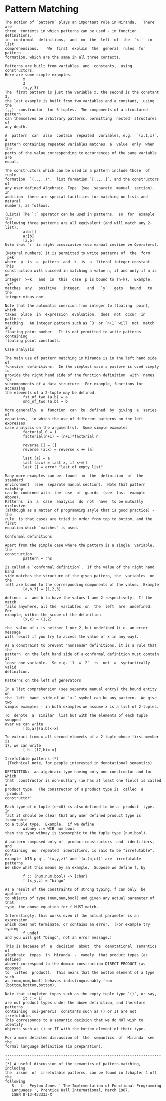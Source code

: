 # Pattern Matching

    The notion of `pattern` plays an important role in Miranda.   There  are
    three  contexts in which patterns can be used - in function definitions,
    in  conformal  definitions,  and  on  the  left  of  the  `<-`  in  list
    comprehensions.    We  first  explain  the  general  rules  for  pattern
    formation, which are the same in all three contexts.

    Patterns are built from variables  and  constants,  using  constructors.
    Here are some simple examples.
            x
            3
            (x,y,3)
    The  first pattern is just the variable x, the second is the constant 3,
    the last example is built from two variables and a constant,  using  the
    (,,)  constructor  for 3-tuples.  The components of a structured pattern
    can themselves be arbitrary patterns, permitting  nested  structures  of
    any depth.

    A  pattern  can  also  contain  repeated  variables, e.g.  `(x,1,x)`.  A
    pattern containing repeated variables matches  a  value  only  when  the
    parts of the value corresponding to occurrences of the same variable are
    equal.

    The constructors which can be used in a pattern include those  of  tuple
    formation  `(..,..)',  list formation `[..,..]`, and the constructors of
    any user defined Algebraic  Type  (see  separate  manual  section).   In
    addition  there are special facilities for matching on lists and natural
    numbers, as follows.

    (Lists) The `:` operator can be used in patterns,  so  for  example  the
    following three patterns are all equivalent (and will match any 2-list).
            a:b:[]
            a:[b]
            [a,b]
    Note that `:` is right associative (see manual section on Operators).

    (Natural numbers) It is permitted to write patterns of  the  form  `p+k`
    where  p  is  a  pattern  and  k  is  a  literal integer constant.  This
    construction will succeed in matching a value n, if and only if n is  an
    integer  >=k,  and  in  this  case  p is bound to (n-k).  Example, `y+1`
    matches  any   positive   integer,   and   `y`   gets   bound   to   the
    integer-minus-one.

    Note that the automatic coercion from integer to floating  point,  which
    takes  place  in  expression  evaluation,  does  not  occur  in  pattern
    matching.  An integer pattern such as `3' or `n+1` will  not  match  any
    floating point number.  It is not permitted to write patterns containing
    floating point constants.

    Case analysis

    The main use of pattern matching in Miranda is in the left hand side  of
    function  definitions.  In the simplest case a pattern is used simply to
    provide the right hand side of the function definition  with  names  for
    subcomponents of a data structure.  For example, functions for accessing
    the elements of a 2-tuple may be defined,
            fst_of_two (a,b) = a
            snd_of_two (a,b) = b

    More generally  a  function  can  be  defined  by  giving  a  series  of
    equations,  in which the use of different patterns on the left expresses
    case analysis on the argument(s).  Some simple examples
            factorial 0 = 1
            factorial(n+1) = (n+1)*factorial n

            reverse [] = []
            reverse (a:x) = reverse x ++ [a]

            last [a] = a
            last (a:x) = last x, if x~=[]
            last [] = error "last of empty list"

    Many more examples can be  found  in  the  definition  of  the  standard
    environment  (see  separate manual section).  Note that pattern matching
    can be combined with  the  use  of  guards  (see  last  example  above).
    Patterns  in  a  case  analysis  do  not  have  to be mutually exclusive
    (although as a matter of programming style that is good practice) -  the
    rule  is that cases are tried in order from top to bottom, and the first
    equation which `matches` is used.

    Conformal definitions

    Apart from the simple case where the pattern is a single  variable,  the
    construction
            pattern = rhs

    is called a `conformal definition`.  If the value of the right hand hand
    side matches the structure of the given pattern, the  variables  on  the
    left are bound to the corresponding components of the value.  Example
            [a,b,3] = [1,2,3]

    defines  a  and b to have the values 1 and 2 respectively.  If the match
    fails anywhere, all the  variables  on  the  left  are  undefined.   For
    example, within the scope of the definition
            (x,x) = (1,2)

    the  value of x is neither 1 nor 2, but undefined (i.e. an error message
    will result if you try to access the value of x in any way).

    As a constraint to prevent "nonsense" definitions, it is a rule that the
    pattern  on the left hand side of a conformal definition must contain at
    least one variable.  So e.g. `1  =  2`  is  not  a  syntactically  valid
    definition.

    Patterns on the left of generators

    In a list comprehension (see separate manual entry) the bound entity  on
    the  left  hand  side of an `<-` symbol can be any pattern.  We give two
    simple examples - in both examples we assume x is a list of 2-tuples.

    To  denote  a  similar  list but with the elements of each tuple swapped
    over we can write
            [(b,a)|(a,b)<-x]

    To extract from x all second elements of a 2-tuple whose first member is
    17, we can write
            [ b |(17,b)<-x]

    Irrefutable patterns (*)
     (Technical note, for people interested in denotational semantics)

    DEFINITION:- an algebraic type having only one constructor and for which
    that  constructor is non-nullary (ie has at least one field) is called a
    product type.  The constructor of a product type is  called  a  `product
    constructor'.

    Each type of n-tuple (n~=0) is also defined to be a  product  type.   In
    fact it should be clear that any user defined product type is isomorphic
    to a tuple type.  Example,  if we define
            wibney ::= WIB num bool
    then the type wibney is isomorphic to the tuple type (num,bool).

    A pattern composed only of  product-constructors  and  identifiers,  and
    containing  no  repeated  identifiers, is said to be "irrefutable".  For
    example `WIB p q', `(x,y,z)' and `(a,(b,c))` are  irrefutable  patterns.
    We show what this means by an example.  Suppose we define f, by

            f :: (num,num,bool) -> [char]
            f (x,y,z) = "bingo"

    As a result of the constraints of strong typing, f can only  be  applied
    to objects of type (num,num,bool) and given any actual parameter of that
    type, the above equation for f MUST match.

    Interestingly, this works even if the actual parameter is an  expression
    which does not terminate, or contains an error.  (For example try typing
            f undef
    and you will get "bingo", not an error message.)

    This is because of  a  decision  about  the  denotational  semantics  of
    algebraic  types  in  Miranda  -  namely  that product types (as defined
    above) correspond to the domain construction DIRECT PRODUCT (as  opposed
    to  lifted  product).  This means that the bottom element of a type such
    as (num,num,bool) behaves indistinguishably from (bottom,bottom,bottom).

    Note that singleton types such as the empty tuple type `()`, or say,
            it ::= IT
    are not product types under the above definition, and therefore patterns
    containing  sui-generis  constants such as () or IT are not irrefutable.
    This corresponds to a semantic decision that we do NOT wish to  identify
    objects such as () or IT with the bottom element of their type.

    For a more detailed discussion of  the  semantics  of  Miranda  see  the
    formal language definition (in preparation).

    ------------------------------------------------------------------------
    (*) A useful discussion of the semantics of pattern-matching,  including
    the  issue  of  irrefutable patterns, can be found in (chapter 4 of) the
    following
       S.  L.  Peyton-Jones ``The Implementation of Functional Programming
       Languages'', Prentice Hall International, March 1987.
       ISBN 0-13-453333-X
